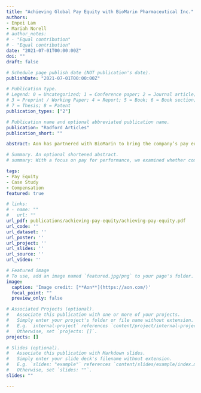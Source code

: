 ```yaml
---
title: "Achieving Global Pay Equity with BioMarin Pharmaceutical Inc."
authors:
- Enpei Lam
- Mariah Norell
# author_notes:
# - "Equal contribution"
# - "Equal contribution"
date: "2021-07-01T00:00:00Z"
doi: ""
draft: false

# Schedule page publish date (NOT publication's date).
publishDate: "2021-07-01T00:00:00Z"

# Publication type.
# Legend: 0 = Uncategorized; 1 = Conference paper; 2 = Journal article;
# 3 = Preprint / Working Paper; 4 = Report; 5 = Book; 6 = Book section;
# 7 = Thesis; 8 = Patent
publication_types: ["2"]

# Publication name and optional abbreviated publication name.
publication: "Radford Articles"
publication_short: ""

abstract: Aon has partnered with BioMarin to bring the company’s pay equity gap in the United States to virtually zero. This case study explains how we are able to achieve such an encouraging result in a short period of time.

# Summary. An optional shortened abstract.
# summary: With a focus on pay for performance, we examined whether companies with five performance ratings distribute their merit budget differently compared to firms with fewer ratings.

tags:
- Pay Equity
- Case Study
- Compensation
featured: true

# links:
# - name: ""
#   url: ""
url_pdf: publications/achieving-pay-equity/achieving-pay-equity.pdf
url_code: ''
url_dataset: ''
url_poster: ''
url_project: ''
url_slides: ''
url_source: ''
url_video: ''

# Featured image
# To use, add an image named `featured.jpg/png` to your page's folder.
image:
  caption: 'Image credit: [**Aon**](https://aon.com/)'
  focal_point: ""
  preview_only: false

# Associated Projects (optional).
#   Associate this publication with one or more of your projects.
#   Simply enter your project's folder or file name without extension.
#   E.g. `internal-project` references `content/project/internal-project/index.md`.
#   Otherwise, set `projects: []`.
projects: []

# Slides (optional).
#   Associate this publication with Markdown slides.
#   Simply enter your slide deck's filename without extension.
#   E.g. `slides: "example"` references `content/slides/example/index.md`.
#   Otherwise, set `slides: ""`.
slides: ""

---
```


